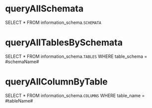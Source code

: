 queryAllSchemata
===
SELECT * FROM information_schema.`SCHEMATA`

queryAllTablesBySchemata
===
SELECT * FROM information_schema.`TABLES` WHERE table_schema = #schemaName#

queryAllColumnByTable
===
SELECT * FROM information_schema.`COLUMNS` WHERE table_name = #tableName#
